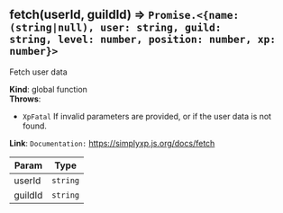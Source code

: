 <a name="fetch"></a>

## fetch(userId, guildId) ⇒ <code>Promise.&lt;{name: (string\|null), user: string, guild: string, level: number, position: number, xp: number}&gt;</code>

Fetch user data

**Kind**: global function  
**Throws**:

- <code>XpFatal</code> If invalid parameters are provided, or if the user data is not found.

**Link**: `Documentation:` https://simplyxp.js.org/docs/fetch

| Param   | Type                |
|---------|---------------------|
| userId  | <code>string</code> | 
| guildId | <code>string</code> | 

